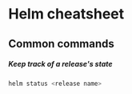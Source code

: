 # Helm cheatsheet

## Common commands

##### Keep track of a release's state

```sh
helm status <release name>
```

